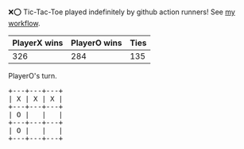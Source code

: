 :x::o: Tic-Tac-Toe played indefinitely by github action runners! See [my workflow](.github/workflows/play.yaml).

|PlayerX wins|PlayerO wins|Ties|
|-|-|-|
|326|284|135|

PlayerO's turn.

<pre>
+---+---+---+
| X | X | X |
+---+---+---+
| O |   |   |
+---+---+---+
| O |   |   |
+---+---+---+
</pre>